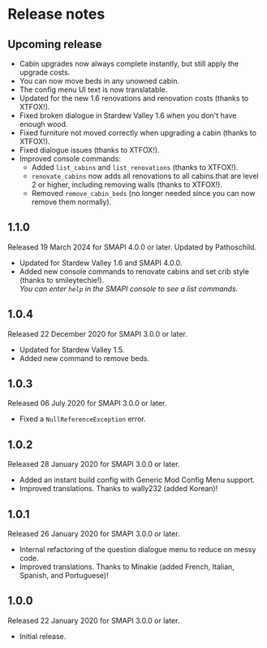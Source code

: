 ﻿# Release notes
## Upcoming release
- Cabin upgrades now always complete instantly, but still apply the upgrade costs.
- You can now move beds in any unowned cabin.
- The config menu UI text is now translatable.
- Updated for the new 1.6 renovations and renovation costs (thanks to XTFOX!).
- Fixed broken dialogue in Stardew Valley 1.6 when you don't have enough wood.
- Fixed furniture not moved correctly when upgrading a cabin (thanks to XTFOX!).
- Fixed dialogue issues (thanks to XTFOX!).
- Improved console commands:
  - Added `list_cabins` and `list_renovations` (thanks to XTFOX!).
  - `renovate_cabins` now adds all renovations to all cabins that are level 2 or higher, including removing walls (thanks to XTFOX!).
  - Removed `remove_cabin_beds` (no longer needed since you can now remove them normally).

## 1.1.0
Released 19 March 2024 for SMAPI 4.0.0 or later. Updated by Pathoschild.

- Updated for Stardew Valley 1.6 and SMAPI 4.0.0.
- Added new console commands to renovate cabins and set crib style (thanks to smileytechie!).  
  _You can enter `help` in the SMAPI console to see a list commands._

## 1.0.4
Released 22 December 2020 for SMAPI 3.0.0 or later.

- Updated for Stardew Valley 1.5.
- Added new command to remove beds.

## 1.0.3
Released 06 July 2020 for SMAPI 3.0.0 or later.

- Fixed a `NullReferenceException` error.

## 1.0.2
Released 28 January 2020 for SMAPI 3.0.0 or later.

- Added an instant build config with Generic Mod Config Menu support.
- Improved translations. Thanks to wally232 (added Korean)!

## 1.0.1
Released 26 January 2020 for SMAPI 3.0.0 or later.

- Internal refactoring of the question dialogue menu to reduce on messy code.
- Improved translations. Thanks to Minakie (added French, Italian, Spanish, and Portuguese)!

## 1.0.0
Released 22 January 2020 for SMAPI 3.0.0 or later.

- Initial release.
